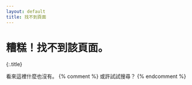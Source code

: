 ```yaml
---
layout: default
title: 找不到頁面
---
```

糟糕！找不到該頁面。
===============================
{:.title}

看來這裡什麼也沒有。
{% comment %} 或許試試搜尋？ {% endcomment %}
